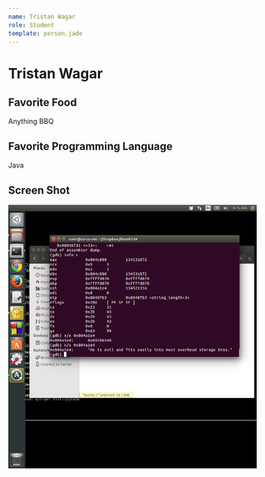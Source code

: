 ```yaml
---
name: Tristan Wagar
role: Student
template: person.jade
---
```


Tristan Wagar
=======

## Favorite Food

Anything BBQ

## Favorite Programming Language

Java

## Screen Shot

![screen](Screenshot.png)


